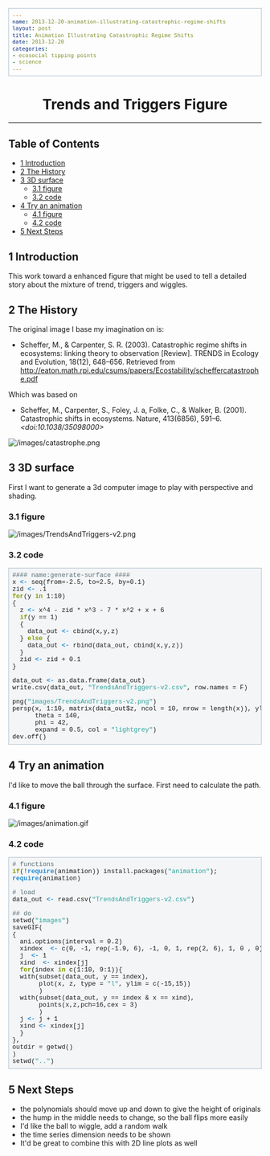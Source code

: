 ```yaml
---
name: 2013-12-20-animation-illustrating-catastrophic-regime-shifts
layout: post
title: Animation Illustrating Catastrophic Regime Shifts
date: 2013-12-20
categories:
- ecosocial tipping points
- science
---
```


<head>
<title>Trends and Triggers Figure </title>
<meta http-equiv="Content-Type" content="text/html;charset=utf-8"/>
<meta name="title" content="Trends and Triggers Figure "/>
<meta name="generator" content="Org-mode"/>
<meta name="generated" content="2013-12-20T00:18+1100"/>
<meta name="author" content="Ivan Hanigan"/>
<meta name="description" content=""/>
<meta name="keywords" content=""/>
<style type="text/css">
 <!--/*--><![CDATA[/*><!--*/
  html { font-family: Times, serif; font-size: 12pt; }
  .title  { text-align: center; }
  .todo   { color: red; }
  .done   { color: green; }
  .tag    { background-color: #add8e6; font-weight:normal }
  .target { }
  .timestamp { color: #bebebe; }
  .timestamp-kwd { color: #5f9ea0; }
  .right  {margin-left:auto; margin-right:0px;  text-align:right;}
  .left   {margin-left:0px;  margin-right:auto; text-align:left;}
  .center {margin-left:auto; margin-right:auto; text-align:center;}
  p.verse { margin-left: 3% }
  pre {
        border: 1pt solid #AEBDCC;
        background-color: #F3F5F7;
        padding: 5pt;
        font-family: courier, monospace;
        font-size: 90%;
        overflow:auto;
  }
  table { border-collapse: collapse; }
  td, th { vertical-align: top;  }
  th.right  { text-align:center;  }
  th.left   { text-align:center;   }
  th.center { text-align:center; }
  td.right  { text-align:right;  }
  td.left   { text-align:left;   }
  td.center { text-align:center; }
  dt { font-weight: bold; }
  div.figure { padding: 0.5em; }
  div.figure p { text-align: center; }
  div.inlinetask {
    padding:10px;
    border:2px solid gray;
    margin:10px;
    background: #ffffcc;
  }
  textarea { overflow-x: auto; }
  .linenr { font-size:smaller }
  .code-highlighted {background-color:#ffff00;}
  .org-info-js_info-navigation { border-style:none; }
  #org-info-js_console-label { font-size:10px; font-weight:bold;
                               white-space:nowrap; }
  .org-info-js_search-highlight {background-color:#ffff00; color:#000000;
                                 font-weight:bold; }
  /*]]>*/-->
</style>
<script type="text/javascript">
/*
@licstart  The following is the entire license notice for the
JavaScript code in this tag.

Copyright (C) 2012-2013 Free Software Foundation, Inc.

The JavaScript code in this tag is free software: you can
redistribute it and/or modify it under the terms of the GNU
General Public License (GNU GPL) as published by the Free Software
Foundation, either version 3 of the License, or (at your option)
any later version.  The code is distributed WITHOUT ANY WARRANTY;
without even the implied warranty of MERCHANTABILITY or FITNESS
FOR A PARTICULAR PURPOSE.  See the GNU GPL for more details.

As additional permission under GNU GPL version 3 section 7, you
may distribute non-source (e.g., minimized or compacted) forms of
that code without the copy of the GNU GPL normally required by
section 4, provided you include this license notice and a URL
through which recipients can access the Corresponding Source.


@licend  The above is the entire license notice
for the JavaScript code in this tag.
*/
<!--/*--><![CDATA[/*><!--*/
 function CodeHighlightOn(elem, id)
 {
   var target = document.getElementById(id);
   if(null != target) {
     elem.cacheClassElem = elem.className;
     elem.cacheClassTarget = target.className;
     target.className = "code-highlighted";
     elem.className   = "code-highlighted";
   }
 }
 function CodeHighlightOff(elem, id)
 {
   var target = document.getElementById(id);
   if(elem.cacheClassElem)
     elem.className = elem.cacheClassElem;
   if(elem.cacheClassTarget)
     target.className = elem.cacheClassTarget;
 }
/*]]>*///-->
</script>

</head>
<body>

<div id="preamble">

</div>

<div id="content">
<h1 class="title">Trends and Triggers Figure </h1>


<hr/>


<div id="table-of-contents">
<h2>Table of Contents</h2>
<div id="text-table-of-contents">
<ul>
<li><a href="#sec-1">1 Introduction</a></li>
<li><a href="#sec-2">2 The History</a></li>
<li><a href="#sec-3">3 3D surface</a>
<ul>
<li><a href="#sec-3-1">3.1 figure</a></li>
<li><a href="#sec-3-2">3.2 code</a></li>
</ul>
</li>
<li><a href="#sec-4">4 Try an animation</a>
<ul>
<li><a href="#sec-4-1">4.1 figure</a></li>
<li><a href="#sec-4-2">4.2 code</a></li>
</ul>
</li>
<li><a href="#sec-5">5 Next Steps</a></li>
</ul>
</div>
</div>

<div id="outline-container-1" class="outline-2">
<h2 id="sec-1"><span class="section-number-2">1</span> Introduction</h2>
<div class="outline-text-2" id="text-1">

<p>This work toward a enhanced figure that might be used to tell a detailed story about the mixture of trend, triggers and wiggles.
</p></div>

</div>

<div id="outline-container-2" class="outline-2">
<h2 id="sec-2"><span class="section-number-2">2</span> The History</h2>
<div class="outline-text-2" id="text-2">

<p>The original image I base my imagination on is:
</p>
<ul>
<li>Scheffer, M., &amp; Carpenter, S. R. (2003). Catastrophic regime shifts in ecosystems: linking theory to observation [Review]. TRENDS in Ecology and Evolution, 18(12), 648–656. Retrieved from <a href="http://eaton.math.rpi.edu/csums/papers/Ecostability/scheffercatastrophe.pdf">http://eaton.math.rpi.edu/csums/papers/Ecostability/scheffercatastrophe.pdf</a>
</li>
</ul>


<p>
Which was based on 
</p>
<ul>
<li>Scheffer, M., Carpenter, S., Foley, J. a, Folke, C., &amp; Walker, B. (2001). Catastrophic shifts in ecosystems. Nature, 413(6856), 591–6. <i>&lt;doi:10.1038/35098000&gt;</i>
</li>
</ul>


<p>
<img src="/images/catastrophe.png"  alt="/images/catastrophe.png" />
</p>


</div>

</div>

<div id="outline-container-3" class="outline-2">
<h2 id="sec-3"><span class="section-number-2">3</span> 3D surface</h2>
<div class="outline-text-2" id="text-3">

<p>First I want to generate a 3d computer image to play with perspective and shading.
</p>
</div>

<div id="outline-container-3-1" class="outline-3">
<h3 id="sec-3-1"><span class="section-number-3">3.1</span> figure</h3>
<div class="outline-text-3" id="text-3-1">


<p>
<img src="/images/TrendsAndTriggers-v2.png"  alt="/images/TrendsAndTriggers-v2.png" />
</p></div>

</div>

<div id="outline-container-3-2" class="outline-3">
<h3 id="sec-3-2"><span class="section-number-3">3.2</span> code</h3>
<div class="outline-text-3" id="text-3-2">




<pre class="src src-R"><span style="color: #586e75;">#### </span><span style="color: #586e75;">name:generate-surface ####</span>
x <span style="color: #268bd2; font-weight: bold;">&lt;-</span> seq(from=-2.5, to=2.5, by=0.1)
zid <span style="color: #268bd2; font-weight: bold;">&lt;-</span> .1
<span style="color: #859900; font-weight: bold;">for</span>(y <span style="color: #859900; font-weight: bold;">in</span> 1:10)
{    
  z <span style="color: #268bd2; font-weight: bold;">&lt;-</span> x^4 - zid * x^3 - 7 * x^2 + x + 6
  <span style="color: #859900; font-weight: bold;">if</span>(y == 1)
  {
    data_out <span style="color: #268bd2; font-weight: bold;">&lt;-</span> cbind(x,y,z)  
  } <span style="color: #859900; font-weight: bold;">else</span> {
    data_out <span style="color: #268bd2; font-weight: bold;">&lt;-</span> rbind(data_out, cbind(x,y,z))
  }
  zid <span style="color: #268bd2; font-weight: bold;">&lt;-</span> zid + 0.1
}

data_out <span style="color: #268bd2; font-weight: bold;">&lt;-</span> as.data.frame(data_out)
write.csv(data_out, <span style="color: #2aa198;">"TrendsAndTriggers-v2.csv"</span>, row.names = F)

png(<span style="color: #2aa198;">"images/TrendsAndTriggers-v2.png"</span>)
persp(x, 1:10, matrix(data_out$z, ncol = 10, nrow = length(x)), ylab= <span style="color: #2aa198;">""</span>,  xlab= <span style="color: #2aa198;">""</span>, zlab = <span style="color: #2aa198;">""</span>,  
      theta = 140, 
      phi = 42, 
      expand = 0.5, col = <span style="color: #2aa198;">"lightgrey"</span>)
dev.off()
</pre>



</div>
</div>

</div>

<div id="outline-container-4" class="outline-2">
<h2 id="sec-4"><span class="section-number-2">4</span> Try an animation</h2>
<div class="outline-text-2" id="text-4">

<p>I'd like to move the ball through the surface.  First need to calculate the path.
</p>
</div>

<div id="outline-container-4-1" class="outline-3">
<h3 id="sec-4-1"><span class="section-number-3">4.1</span> figure</h3>
<div class="outline-text-3" id="text-4-1">

<p><img src="/images/animation.gif"  alt="/images/animation.gif" />
</p></div>

</div>

<div id="outline-container-4-2" class="outline-3">
<h3 id="sec-4-2"><span class="section-number-3">4.2</span> code</h3>
<div class="outline-text-3" id="text-4-2">




<pre class="src src-R"><span style="color: #586e75;"># </span><span style="color: #586e75;">functions</span>
<span style="color: #859900; font-weight: bold;">if</span>(!<span style="color: #268bd2; font-weight: bold;">require</span>(animation)) install.packages(<span style="color: #2aa198;">"animation"</span>);
<span style="color: #268bd2; font-weight: bold;">require</span>(animation)

<span style="color: #586e75;"># </span><span style="color: #586e75;">load</span>
data_out <span style="color: #268bd2; font-weight: bold;">&lt;-</span> read.csv(<span style="color: #2aa198;">"TrendsAndTriggers-v2.csv"</span>)

<span style="color: #586e75;">## </span><span style="color: #586e75;">do</span>
setwd(<span style="color: #2aa198;">"images"</span>)
saveGIF(
{
  ani.options(interval = 0.2)
  xindex  <span style="color: #268bd2; font-weight: bold;">&lt;-</span> c(0, -1, rep(-1.9, 6), -1, 0, 1, rep(2, 6), 1, 0 , 0)
  j  <span style="color: #268bd2; font-weight: bold;">&lt;-</span> 1
  xind  <span style="color: #268bd2; font-weight: bold;">&lt;-</span> xindex[j]
  <span style="color: #859900; font-weight: bold;">for</span>(index <span style="color: #859900; font-weight: bold;">in</span> c(1:10, 9:1)){
  with(subset(data_out, y == index),
       plot(x, z, type = <span style="color: #2aa198;">"l"</span>, ylim = c(-15,15))
       )
  with(subset(data_out, y == index &amp; x == xind),
       points(x,z,pch=16,cex = 3)
       )
  j <span style="color: #268bd2; font-weight: bold;">&lt;-</span> j + 1
  xind <span style="color: #268bd2; font-weight: bold;">&lt;-</span> xindex[j]
  }
},
outdir = getwd()
)
setwd(<span style="color: #2aa198;">".."</span>)
</pre>


</div>
</div>

</div>

<div id="outline-container-5" class="outline-2">
<h2 id="sec-5"><span class="section-number-2">5</span> Next Steps</h2>
<div class="outline-text-2" id="text-5">

<ul>
<li>the polynomials should move up and down to give the height of originals
</li>
<li>the hump in the middle needs to change, so the ball flips more easily
</li>
<li>I'd like the ball to wiggle, add a random walk 
</li>
<li>the time series dimension needs to be shown
</li>
<li>It'd be great to combine this with 2D line plots as well
</li>
</ul>





</div>
</div>
</div>

</body>

